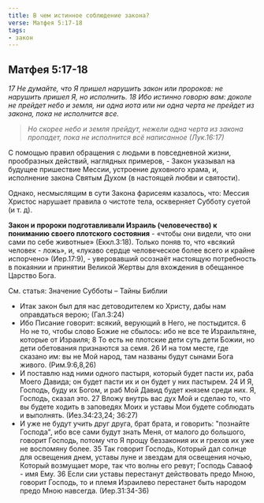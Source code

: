 ```yaml
---
title: В чем истинное соблюдение закона?
verse: Матфея 5:17-18
tags: 
- закон
---
```


## Матфея 5:17-18

*17 Не думайте, что Я пришел нарушить закон или пророков: не нарушить пришел Я, но исполнить. 18 Ибо истинно говорю вам: доколе не прейдет небо и земля, ни одна иота или ни одна черта не прейдет из закона, пока не исполнится все.*

>*Но скорее небо и земля прейдут, нежели одна черта из закона пропадет, пока не исполнится всё написанное (Лук.16:17)*

С помощью правил обращения с людьми в повседневной жизни, прообразных действий,  наглядных примеров, - Закон указывал на будущее пришествие Мессии, устроение духовного храма, и, исполнение закона Святым Духом (в настоящей любви и святости). 

Однако, несмыслящим в сути Закона фарисеям казалось, что: Мессия Христос нарушает правила о чистоте тела, оскверняет Субботу суетой (и т. д). 

**Закон и пророки подготавливали Израиль (человечество) к пониманию своего плотского состояния** - «чтобы они видели, что они сами по себе животные» (Еккл.3:18). Только поняв то, что «всякий человек - ложь», и, «лукаво сердце человеческое более всего и крайне испорчено» (Иер.17:9), - уверовавший осознаёт настоящую потребность в покаянии и принятии Великой Жертвы для вхождения в обещанное Царство Бога.  

См. статья: Значение Субботы – Тайны Библии

- Итак закон был для нас детоводителем ко Христу, дабы нам оправдаться верою; (Гал.3:24)
- Ибо Писание говорит: всякий, верующий в Него, не постыдится. 6 Но не то, чтобы слово Божие не сбылось: ибо не все те Израильтяне, которые от Израиля; 8 То есть не плотские дети суть дети Божии, но дети обетования признаются за семя. 26 И на том месте, где сказано им: вы не Мой народ, там названы будут сынами Бога живого. (Рим.9:6,8,26)
- И поставлю над ними одного пастыря, который будет пасти их, раба Моего Давида; он будет пасти их и он будет у них пастырем. 24 И Я, Господь, буду их Богом, и раб Мой Давид будет князем среди них. Я, Господь, сказал это.  27 Вложу внутрь вас дух Мой и сделаю то, что вы будете ходить в заповедях Моих и уставы Мои будете соблюдать и выполнять. (Иез.34:23,24; 36:27) 
- И уже не будут учить друг друга, брат брата, и говорить: "познайте Господа", ибо все сами будут знать Меня, от малого до большого, говорит Господь, потому что Я прощу беззакония их и грехов их уже не воспомяну более. 35 Так говорит Господь, Который дал солнце для освещения днем, уставы луне и звездам для освещения ночью, Который возмущает море, так что волны его ревут; Господь Саваоф - имя Ему. 36 Если сии уставы перестанут действовать предо Мною, говорит Господь, то и племя Израилево перестанет быть народом предо Мною навсегда. (Иер.31:34-36)